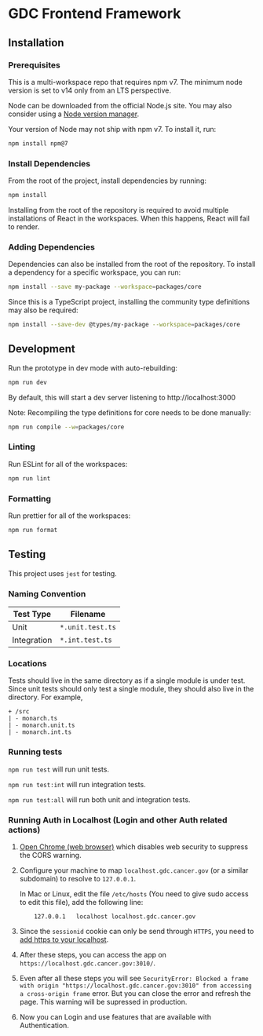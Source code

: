 # GDC Frontend Framework

## Installation

### Prerequisites

This is a multi-workspace repo that requires npm v7. The minimum node version is set to v14 only from an LTS perspective.

Node can be downloaded from the official Node.js site. You may also consider using a [Node version manager](https://docs.npmjs.com/cli/v7/configuring-npm/install#using-a-node-version-manager-to-install-nodejs-and-npm).

Your version of Node may not ship with npm v7. To install it, run:

```bash
npm install npm@7
```

### Install Dependencies

From the root of the project, install dependencies by running:

```bash
npm install
```

Installing from the root of the repository is required to avoid
multiple installations of React in the workspaces. When this happens,
React will fail to render.

### Adding Dependencies

Dependencies can also be installed from the root of the repository.
To install a dependency for a specific workspace, you can run:

```bash
npm install --save my-package --workspace=packages/core
```

Since this is a TypeScript project, installing the community type definitions may also be required:

```bash
npm install --save-dev @types/my-package --workspace=packages/core
```

## Development

Run the prototype in dev mode with auto-rebuilding:

```bash
npm run dev
```

By default, this will start a dev server listening to http://localhost:3000

Note: Recompiling the type definitions for core needs to be done manually:

```bash
npm run compile --w=packages/core
```

### Linting

Run ESLint for all of the workspaces:

```bash
npm run lint
```

### Formatting

Run prettier for all of the workspaces:

```bash
npm run format
```

## Testing

This project uses `jest` for testing.

### Naming Convention

| Test Type   | Filename         |
| ----------- | ---------------- |
| Unit        | `*.unit.test.ts` |
| Integration | `*.int.test.ts`  |

### Locations

Tests should live in the same directory as if a single module is under test. Since unit tests should only test a single module, they should also live in the directory.
For example,

```
+ /src
| - monarch.ts
| - monarch.unit.ts
| - monarch.int.ts
```

### Running tests

`npm run test` will run unit tests.

`npm run test:int` will run integration tests.

`npm run test:all` will run both unit and integration tests.

### Running Auth in Localhost (Login and other Auth related actions)

1. [Open Chrome (web browser)](https://alfilatov.com/posts/run-chrome-without-cors/) which disables web security to suppress the CORS warning.
2. Configure your machine to map `localhost.gdc.cancer.gov` (or a similar subdomain) to resolve to `127.0.0.1`.

   In Mac or Linux, edit the file `/etc/hosts` (You need to give sudo access to edit this file), add the following line:

   ```
       127.0.0.1   localhost localhost.gdc.cancer.gov
   ```

3. Since the `sessionid` cookie can only be send through `HTTPS`, you need to [add https to your localhost](https://dev.to/defite/adding-https-to-your-localhost-15hg).
4. After these steps, you can access the app on `https://localhost.gdc.cancer.gov:3010/`.
5. Even after all these steps you will see `SecurityError: Blocked a frame with origin "https://localhost.gdc.cancer.gov:3010" from accessing a cross-origin frame` error. But you can close the error and refresh the page. This warning will be supressed in production.
6. Now you can Login and use features that are available with Authentication.
